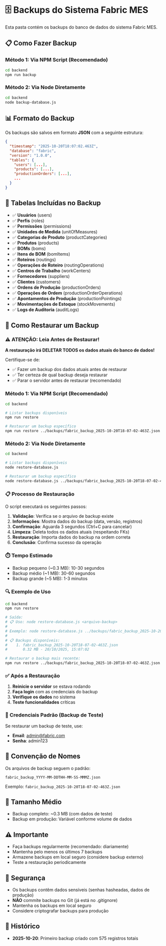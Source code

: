 # 🗄️ Backups do Sistema Fabric MES

Esta pasta contém os backups do banco de dados do sistema Fabric MES.

## 📋 Como Fazer Backup

### Método 1: Via NPM Script (Recomendado)
```bash
cd backend
npm run backup
```

### Método 2: Via Node Diretamente
```bash
cd backend
node backup-database.js
```

## 📊 Formato do Backup

Os backups são salvos em formato **JSON** com a seguinte estrutura:

```json
{
  "timestamp": "2025-10-20T18:07:02.463Z",
  "database": "fabric",
  "version": "1.0.0",
  "tables": {
    "users": [...],
    "products": [...],
    "productionOrders": [...],
    ...
  }
}
```

## 📁 Tabelas Incluídas no Backup

- ✅ **Usuários** (users)
- ✅ **Perfis** (roles)
- ✅ **Permissões** (permissions)
- ✅ **Unidades de Medida** (unitOfMeasures)
- ✅ **Categorias de Produto** (productCategories)
- ✅ **Produtos** (products)
- ✅ **BOMs** (boms)
- ✅ **Itens de BOM** (bomItems)
- ✅ **Roteiros** (routings)
- ✅ **Operações de Roteiro** (routingOperations)
- ✅ **Centros de Trabalho** (workCenters)
- ✅ **Fornecedores** (suppliers)
- ✅ **Clientes** (customers)
- ✅ **Ordens de Produção** (productionOrders)
- ✅ **Operações de Ordem** (productionOrderOperations)
- ✅ **Apontamentos de Produção** (productionPointings)
- ✅ **Movimentações de Estoque** (stockMovements)
- ✅ **Logs de Auditoria** (auditLogs)

## 🔄 Como Restaurar um Backup

### ⚠️ ATENÇÃO: Leia Antes de Restaurar!

**A restauração irá DELETAR TODOS os dados atuais do banco de dados!**

Certifique-se de:
- ✅ Fazer um backup dos dados atuais antes de restaurar
- ✅ Ter certeza de qual backup deseja restaurar
- ✅ Parar o servidor antes de restaurar (recomendado)

### Método 1: Via NPM Script (Recomendado)

```bash
cd backend

# Listar backups disponíveis
npm run restore

# Restaurar um backup específico
npm run restore ../backups/fabric_backup_2025-10-20T18-07-02-463Z.json
```

### Método 2: Via Node Diretamente

```bash
cd backend

# Listar backups disponíveis
node restore-database.js

# Restaurar um backup específico
node restore-database.js ../backups/fabric_backup_2025-10-20T18-07-02-463Z.json
```

### 📋 Processo de Restauração

O script executará os seguintes passos:

1. **Validação**: Verifica se o arquivo de backup existe
2. **Informações**: Mostra dados do backup (data, versão, registros)
3. **Confirmação**: Aguarda 3 segundos (Ctrl+C para cancelar)
4. **Limpeza**: Deleta todos os dados atuais (respeitando FKs)
5. **Restauração**: Importa dados do backup na ordem correta
6. **Conclusão**: Confirma sucesso da operação

### ⏱️ Tempo Estimado

- Backup pequeno (~0.3 MB): 10-30 segundos
- Backup médio (~1 MB): 30-60 segundos
- Backup grande (~5 MB): 1-3 minutos

### 🔍 Exemplo de Uso

```bash
cd backend
npm run restore

# Saída:
# 📋 Uso: node restore-database.js <arquivo-backup>
# 
# Exemplo: node restore-database.js ../backups/fabric_backup_2025-10-20T18-07-02-463Z.json
# 
# 📋 Backups disponíveis:
#    1. fabric_backup_2025-10-20T18-07-02-463Z.json
#       0.32 MB - 20/10/2025, 15:07:02

# Restaurar o backup mais recente:
npm run restore ../backups/fabric_backup_2025-10-20T18-07-02-463Z.json
```

### ✅ Após a Restauração

1. **Reinicie o servidor** se estava rodando
2. **Faça login** com as credenciais do backup
3. **Verifique os dados** no sistema
4. **Teste funcionalidades** críticas

### 🔐 Credenciais Padrão (Backup de Teste)

Se restaurar um backup de teste, use:
- **Email**: admin@fabric.com
- **Senha**: admin123

## 📝 Convenção de Nomes

Os arquivos de backup seguem o padrão:
```
fabric_backup_YYYY-MM-DDTHH-MM-SS-MMMZ.json
```

Exemplo: `fabric_backup_2025-10-20T18-07-02-463Z.json`

## 💾 Tamanho Médio

- Backup completo: ~0.3 MB (com dados de teste)
- Backup em produção: Variável conforme volume de dados

## ⚠️ Importante

- Faça backups regularmente (recomendado: diariamente)
- Mantenha pelo menos os últimos 7 backups
- Armazene backups em local seguro (considere backup externo)
- Teste a restauração periodicamente

## 🔐 Segurança

- Os backups contêm dados sensíveis (senhas hasheadas, dados de produção)
- **NÃO** commite backups no Git (já está no .gitignore)
- Mantenha os backups em local seguro
- Considere criptografar backups para produção

## 📅 Histórico

- **2025-10-20**: Primeiro backup criado com 575 registros totais
